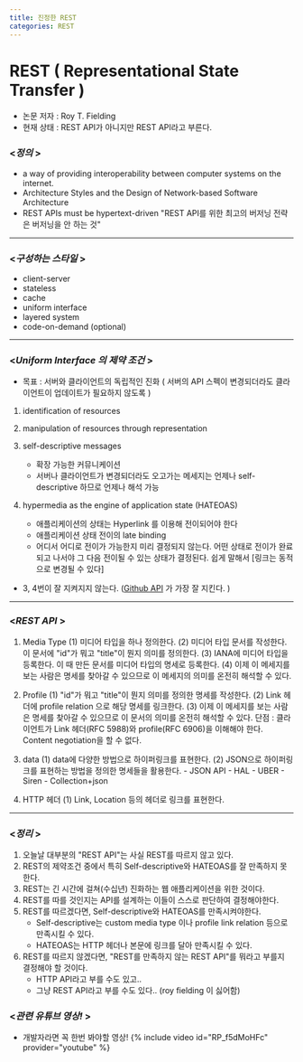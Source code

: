 ```yaml
---
title: 진정한 REST
categories: REST
---
```


# REST ( Representational State Transfer )
- 논문 저자 : Roy T. Fielding
- 현재 상태 : REST API가 아니지만 REST API라고 부른다.

### <*정의* >
- a way of providing interoperability between computer systems on the internet.
- Architecture Styles and the Design of Network-based Software Architecture
- REST APIs must be hypertext-driven "REST API를 위한 최고의 버저닝 전략은 버저닝을 안 하는 것"

---
### <*구성하는 스타일* >
- client-server
- stateless
- cache
- uniform interface
- layered system
- code-on-demand (optional)

---
### <*Uniform Interface 의 제약 조건* >
- 목표 : 서버와 클라이언트의 독립적인 진화 ( 서버의 API 스펙이 변경되더라도 클라이언트이 업데이트가 필요하지 않도록 )

1. identification of resources
2. manipulation of resources through representation
3. self-descriptive messages
    - 확장 가능한 커뮤니케이션
    - 서버나 클라이언트가 변경되더라도 오고가는 메세지는 언제나 self-descriptive 하므로 언제나 해석 가능
    
4. hypermedia as the engine of application state (HATEOAS)
    - 애플리케이션의 상태는 Hyperlink 를 이용해 전이되어야 한다
    - 애플리케이션 상태 전이의 late binding
    - 어디서 어디로 전이가 가능한지 미리 결정되지 않는다. 
        어떤 상태로 전이가 완료되고 나서야 그 다음 전이될 수 있는 상태가 결정된다.
        쉽게 말해서 [링크는 동적으로 변경될 수 있다]
- 3, 4번이 잘 지켜지지 않는다. ([Github API](https://developer.github.com/) 가 가장 잘 지킨다. )

---
### <*REST API* >
1. Media Type
    (1) 미디어 타입을 하나 정의한다.
    (2) 미디어 타입 문서를 작성한다. 이 문서에 "id"가 뭐고 "title"이 뭔지 의미를 정의한다.
    (3) IANA에 미디어 타입을 등록한다. 이 때 만든 문서를 미디어 타입의 명세로 등록한다.
    (4) 이제 이 메세지를 보는 사람은 명세를 찾아갈 수 있으므로 이 메세지의 의미를 온전히 해석할 수 있다.

2. Profile
    (1) "id"가 뭐고 "title"이 뭔지 의미를 정의한 명세를 작성한다.
    (2) Link 헤더에 profile relation 으로 해당 명세를 링크한다.
    (3) 이제 이 메세지를 보는 사람은 명세를 찾아갈 수 있으므로 이 문서의 의미를 온전히 해석할 수 있다.
    단점 : 클라이언트가 Link 헤더(RFC 5988)와 profile(RFC 6906)을 이해해야 한다.
        Content negotiation을 할 수 없다.
    
3. data
    (1) data에 다양한 방법으로 하이퍼링크를 표현한다.
    (2) JSON으로 하이퍼링크를 표현하는 방법을 정의한 명세들을 활용한다.
        - JSON API
        - HAL
        - UBER
        - Siren
        - Collection+json

4. HTTP 헤더
    (1) Link, Location 등의 헤더로 링크를 표현한다.

---
### <*정리* >
1. 오늘날 대부분의 "REST API"는 사실 REST를 따르지 않고 있다.
2. REST의 제약조건 중에서 특히 Self-descriptive와 HATEOAS를 잘 만족하지 못한다.
3. REST는 긴 시간에 걸쳐(수십년) 진화하는 웹 애플리케이션을 위한 것이다.
4. REST를 따를 것인지는 API를 설계하는 이들이 스스로 판단하여 결정해야한다.
5. REST를 따르겠다면, Self-descriptive와 HATEOAS를 만족시켜야한다.
    - Self-descriptive는 custom media type 이나 profile link relation 등으로
        만족시킬 수 있다.
    - HATEOAS는 HTTP 헤더나 본문에 링크를 달아 만족시킬 수 있다.
6. REST를 따르지 않겠다면, "REST를 만족하지 않는 REST API"를 뭐라고 부를지
    결정해야 할 것이다.
    - HTTP API라고 부를 수도 있고..
    - 그냥 REST API라고 부를 수도 있다.. (roy fielding 이 싫어함)

### <*관련 유튜브 영상!* >
- 개발자라면 꼭 한번 봐야할 영상!
{% include video id="RP_f5dMoHFc" provider="youtube" %}